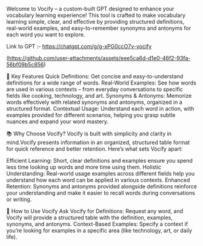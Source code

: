 
 Welcome to Vocify – a custom-built GPT designed to enhance your vocabulary learning experience! This tool is crafted to make vocabulary learning simple, clear, and effective by providing structured definitions, real-world examples, and easy-to-remember synonyms and antonyms for each word you want to explore.

Link to GPT :- https://chatgpt.com/g/g-xPG0ccO7v-vocify

(https://github.com/user-attachments/assets/eee5ca6d-d1e0-46f2-93fa-56bf09b5c856)


🌟 Key Features
Quick Definitions: Get concise and easy-to-understand definitions for a wide range of words.
Real-World Examples: See how words are used in various contexts – from everyday conversations to specific fields like cooking, technology, and art.
Synonyms & Antonyms: Memorize words effectively with related synonyms and antonyms, organized in a structured format.
Contextual Usage: Understand each word in action, with examples provided for different scenarios, helping you grasp subtle nuances and expand your word mastery.

📚 Why Choose Vocify?
Vocify is built with simplicity and clarity in mind.Vocify presents information in an organized, structured table format for quick reference and better retention. Here’s what sets Vocify apart:

Efficient Learning: Short, clear definitions and examples ensure you spend less time looking up words and more time using them.
Holistic Understanding: Real-world usage examples across different fields help you understand how each word can be applied in various contexts.
Enhanced Retention: Synonyms and antonyms provided alongside definitions reinforce your understanding and make it easier to recall words during conversations or writing.


📖 How to Use Vocify
Ask Vocify for Definitions: Request any word, and Vocify will provide a structured table with the definition, examples, synonyms, and antonyms.
Context-Based Examples: Specify a context if you’re looking for examples in a specific area (like technology, art, or daily life).

